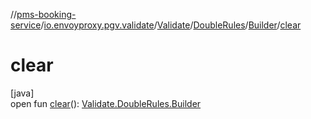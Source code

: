 //[pms-booking-service](../../../../../index.md)/[io.envoyproxy.pgv.validate](../../../index.md)/[Validate](../../index.md)/[DoubleRules](../index.md)/[Builder](index.md)/[clear](clear.md)

# clear

[java]\
open fun [clear](clear.md)(): [Validate.DoubleRules.Builder](index.md)